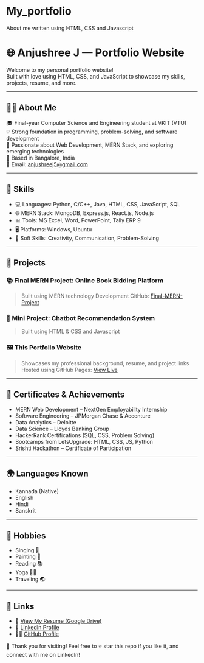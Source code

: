 # My_portfolio
About me written using HTML, CSS and Javascript

# 🌐 Anjushree J — Portfolio Website

Welcome to my personal portfolio website!  
Built with love using HTML, CSS, and JavaScript to showcase my skills, projects, resume, and more.

---

## 👩‍💻 About Me

🎓 Final-year Computer Science and Engineering student at VKIT (VTU)  
💡 Strong foundation in programming, problem-solving, and software development  
🌱 Passionate about Web Development, MERN Stack, and exploring emerging technologies  
📍 Based in Bangalore, India  
📧 Email: anjushreej5@gmail.com

---

## 🔧 Skills

- 💻 Languages: Python, C/C++, Java, HTML, CSS, JavaScript, SQL  
- 🌐 MERN Stack: MongoDB, Express.js, React.js, Node.js  
- 📊 Tools: MS Excel, Word, PowerPoint, Tally ERP 9  
- 🖥️ Platforms: Windows, Ubuntu  
- 🧠 Soft Skills: Creativity, Communication, Problem-Solving

---

## 💼 Projects

### 📚 Final MERN Project: Online Book Bidding Platform
> Built using MERN technology Development
> GitHub: [Final-MERN-Project](https://github.com/AnjushreeJ/Final-Mern-Project.git)

### 🤖 Mini Project: Chatbot Recommendation System
> Built using HTML & CSS and Javascript

### 🖼️ This Portfolio Website
> Showcases my professional background, resume, and project links  
> Hosted using GitHub Pages: [View Live](https://anjushreej.github.io/m\MY-PORTFOLIO)

---

## 📜 Certificates & Achievements

- MERN Web Development – NextGen Employability Internship  
- Software Engineering – JPMorgan Chase & Accenture  
- Data Analytics – Deloitte  
- Data Science – Lloyds Banking Group  
- HackerRank Certifications (SQL, CSS, Problem Solving)  
- Bootcamps from LetsUpgrade: HTML, CSS, JS, Python  
- Srishti Hackathon – Certificate of Participation

---

## 🌍 Languages Known

- Kannada (Native)  
- English  
- Hindi  
- Sanskrit

---

## 🎨 Hobbies

- Singing 🎤  
- Painting 🎨  
- Reading 📚  
- Yoga 🧘‍♀️  
- Traveling 🌏

---

## 🔗 Links

- 📄 [View My Resume (Google Drive)](https://drive.google.com/file/d/1a-gB4KIcXveg8ATTrlazxrebwEZsMzZT/view?usp=drive_link)  
- 💼 [LinkedIn Profile](https://www.linkedin.com/in/anjushree-j/)  
- 🧑‍💻 [GitHub Profile](https://github.com/AnjushreeJ)

👏 Thank you for visiting!
Feel free to ⭐ star this repo if you like it, and connect with me on LinkedIn!
